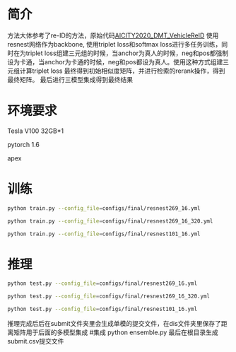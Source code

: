 # 简介
方法大体参考了re-ID的方法，原始代码[AICITY2020_DMT_VehicleReID](https://github.com/heshuting555/AICITY2020_DMT_VehicleReID)
使用resnest网络作为backbone, 使用triplet loss和softmax loss进行多任务训练，同时在为triplet loss组建三元组的时候，当anchor为真人的时候，neg和pos都强制设为卡通，当anchor为卡通的时候，neg和pos都设为真人。使用这种方式组建三元组计算triplet loss
最终得到初始相似度矩阵，并进行检索的rerank操作，得到最终矩阵。
最后进行三模型集成得到最终结果
# 环境要求
Tesla V100 32GB*1

pytorch 1.6

apex

# 训练
```bash
python train.py --config_file=configs/final/resnest269_16.yml
```
```bash
python train.py --config_file=configs/final/resnest269_16_320.yml
```
```bash
python train.py --config_file=configs/final/resnest101_16.yml
```

# 推理
```bash
python test.py --config_file=configs/final/resnest269_16.yml
```
```bash
python test.py --config_file=configs/final/resnest269_16_320.yml
```
```bash
python test.py --config_file=configs/final/resnest101_16.yml
```
推理完成后后在submit文件夹里会生成单模的提交文件，在dis文件夹里保存了距离矩阵用于后面的多模型集成
#集成
python ensemble.py
最后在根目录生成submit.csv提交文件
